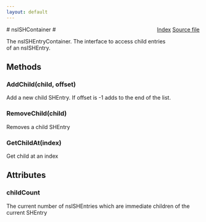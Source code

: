 ```yaml
---
layout: default
---
```

<div class='links' style='float:right'><a href="../index.html">Index</a>
<a href="http://dxr.mozilla.org/mozilla-central/source/docshell/shistory/public/nsISHContainer.idl">Source file</a>
</div>
# nsISHContainer #
  
The nsISHEntryContainer. The interface to access child entries  
of an nsISHEntry.  
  
  

## Methods ##

### AddChild(child, offset) ###
  
Add a new child SHEntry.  If offset is -1 adds to the end of the list.  
  

### RemoveChild(child) ###
  
Removes a child SHEntry  
  

### GetChildAt(index) ###
  
Get child at an index  
  

## Attributes ##

### childCount ###
  
The current number of nsISHEntries which are immediate children of the   
current SHEntry  
  
